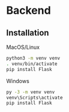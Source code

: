 # Backend

## Installation 

MacOS/Linux
```bash
python3 -m venv venv
. venv/bin/activate
pip install Flask
```

Windows
```bash
py -3 -m venv venv
venv\Scripts\activate
pip install Flask
```

